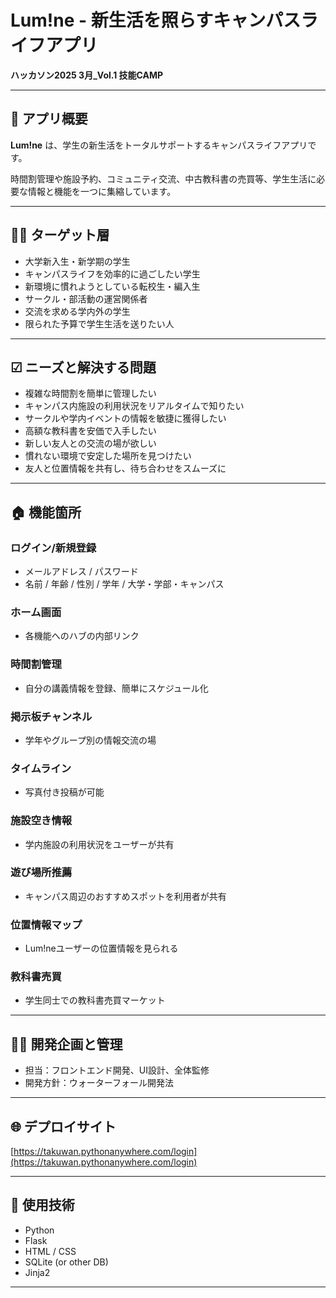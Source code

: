 # Lum!ne - 新生活を照らすキャンパスライフアプリ

**ハッカソン2025 3月\_Vol.1 技能CAMP**

---

## 🚀 アプリ概要

**Lum!ne** は、学生の新生活をトータルサポートするキャンパスライフアプリです。

時間割管理や施設予約、コミュニティ交流、中古教科書の売買等、学生生活に必要な情報と機能を一つに集縮しています。

---

## 👨‍🎓 ターゲット層

* 大学新入生・新学期の学生
* キャンパスライフを効率的に過ごしたい学生
* 新環境に慣れようとしている転校生・編入生
* サークル・部活動の運営関係者
* 交流を求める学内外の学生
* 限られた予算で学生生活を送りたい人

---

## ☑ ニーズと解決する問題

* 複雑な時間割を簡単に管理したい
* キャンパス内施設の利用状況をリアルタイムで知りたい
* サークルや学内イベントの情報を敏捷に獲得したい
* 高額な教科書を安価で入手したい
* 新しい友人との交流の場が欲しい
* 慣れない環境で安定した場所を見つけたい
* 友人と位置情報を共有し、待ち合わせをスムーズに

---

## 🏠 機能箇所

### ログイン/新規登録

* メールアドレス / パスワード
* 名前 / 年齢 / 性別 / 学年 / 大学・学部・キャンパス

### ホーム画面

* 各機能へのハブの内部リンク

### 時間割管理

* 自分の講義情報を登録、簡単にスケジュール化

### 掲示板チャンネル

* 学年やグループ別の情報交流の場

### タイムライン

* 写真付き投稿が可能

### 施設空き情報

* 学内施設の利用状況をユーザーが共有

### 遊び場所推薦

* キャンパス周辺のおすすめスポットを利用者が共有

### 位置情報マップ

* Lum!neユーザーの位置情報を見られる

### 教科書売買

* 学生同士での教科書売買マーケット

---

## 👩‍💼 開発企画と管理

* 担当：フロントエンド開発、UI設計、全体監修
* 開発方針：ウォーターフォール開発法

---

## 🌐 デプロイサイト

[https://takuwan.pythonanywhere.com/login](https://takuwan.pythonanywhere.com/login)

---

## 📓 使用技術

* Python
* Flask
* HTML / CSS
* SQLite (or other DB)
* Jinja2

---

